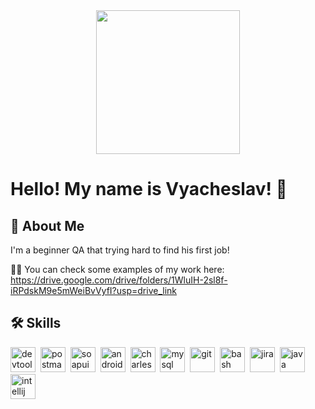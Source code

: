 
<div align="center">
  <img height="230" src="https://sun9-10.userapi.com/impg/S6J5HNTy3cYg00QUc-kHU1y2xdrM0X1gTq6CMw/_nx7QLnMtPM.jpg?size=1792x630&quality=95&sign=36fdf35fd212ea0363d8320b21ccba76&type=album"  />
</div>


# Hello! My name is Vyacheslav! 👋


## 🚀 About Me
I'm a beginner QA that trying hard to find his first job!

👨‍💻 You can check some examples of my work here: https://drive.google.com/drive/folders/1WluIH-2sl8f-iRPdskM9e5mWeiBvVyfI?usp=drive_link 


## 🛠 Skills
<div>
  <img src="https://d33wubrfki0l68.cloudfront.net/38b5c953a4667366685d55db55d057c86db1fc54/a0fdc/static/acae6b24d940347661ca901ea07f47c1/chrome-dev-logo-icon.png" title="devtools" alt="devtools" width="40" height="40"/>&nbsp
  <img src="https://seeklogo.com/images/P/postman-logo-0087CA0D15-seeklogo.com.png" title="postman" alt="postman" width="40" height="40"/>&nbsp
  <img src="https://static0.smartbear.co/smartbearbrand/media/images/home/soapui-icon.svg" title="soapui" alt="soapui" width="40" height="40"/>&nbsp
  <img src="https://cdn.jsdelivr.net/gh/devicons/devicon/icons/androidstudio/androidstudio-original.svg" title="android-studio" alt="android-studio" width="40" height="40"/>&nbsp
  <img src="https://cdn.icon-icons.com/icons2/3053/PNG/512/charles_proxy_macos_bigsur_icon_190302.png" title="charles-proxy" alt="charles-proxy" width="40" height="40"/>&nbsp
  <img src="https://cdn.jsdelivr.net/gh/devicons/devicon/icons/mysql/mysql-original.svg" title="mysql" alt="mysql" width="40" height="40"/>&nbsp
  <img src="https://cdn.jsdelivr.net/gh/devicons/devicon/icons/git/git-original.svg" title="git" alt="git" width="40" height="40"/>&nbsp
  <img src="https://upload.wikimedia.org/wikipedia/commons/thumb/4/4b/Bash_Logo_Colored.svg/1024px-Bash_Logo_Colored.svg.png?20180723054350" title="bash" alt="bash" width="40" height="40"/>&nbsp
  <img src="https://cdn.jsdelivr.net/gh/devicons/devicon/icons/jira/jira-original.svg" title="jira" alt="jira" width="40" height="40"/>&nbsp
  <img src="https://www.svgrepo.com/show/184143/java.svg" title="java" alt="java" width="40" height="40"/>&nbsp
  <img src="https://upload.wikimedia.org/wikipedia/commons/thumb/9/9c/IntelliJ_IDEA_Icon.svg/2048px-IntelliJ_IDEA_Icon.svg.png" title="intellij idea" alt="intellij idea" width="40" height="40"/>&nbsp
</div>
 
